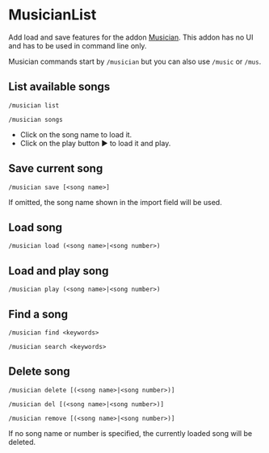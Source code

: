 MusicianList
============

Add load and save features for the addon [Musician](https://lenwe.info/musician).
This addon has no UI and has to be used in command line only.

Musician commands start by `/musician` but you can also use `/music` or `/mus`.

List available songs
--------------------
`/musician list`

`/musician songs`

* Click on the song name to load it.
* Click on the play button ► to load it and play.

Save current song
-----------------
`/musician save [<song name>]`

If omitted, the song name shown in the import field will be used.

Load song
----------
`/musician load (<song name>|<song number>)`

Load and play song
------------------
`/musician play (<song name>|<song number>)`

Find a song
-----------
`/musician find <keywords>`

`/musician search <keywords>`

Delete song
-----------
`/musician delete [(<song name>|<song number>)]`

`/musician del [(<song name>|<song number>)]`

`/musician remove [(<song name>|<song number>)]`

If no song name or number is specified, the currently loaded song will be deleted.
